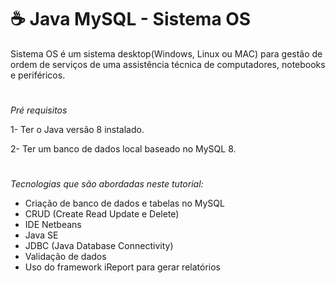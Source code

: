 # ☕ Java MySQL - Sistema OS

Sistema OS é um sistema desktop(Windows, Linux ou MAC) para gestão de ordem de serviços de uma assistência técnica de computadores, notebooks e periféricos.

#

*Pré requisitos*

1- Ter o Java versão 8 instalado.

2- Ter um banco de dados local baseado no MySQL 8.

#

*Tecnologias que são abordadas neste tutorial:*

- Criação de banco de dados e tabelas no MySQL
- CRUD (Create Read Update e Delete)
- IDE Netbeans
- Java SE
- JDBC (Java Database Connectivity)
- Validação de dados
- Uso do framework iReport para gerar relatórios

#
